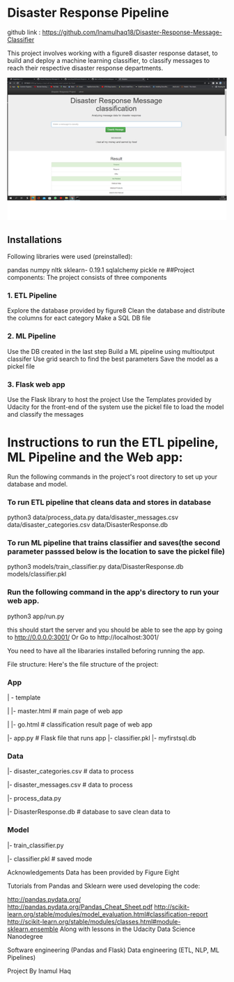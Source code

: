 # Disaster Response Pipeline

github link : https://github.com/Inamulhaq18/Disaster-Response-Message-Classifier

This project involves working with a figure8 disaster response dataset, to build and deploy a machine learning classifier, to classify messages to reach their respective disaster response departments.

![Screenshot](screen.png)

## Installations

Following libraries were used (preinstalled):

pandas
numpy
nltk
sklearn- 0.19.1
sqlalchemy
pickle
re
##Project components:
The project consists of three components

### 1. ETL Pipeline

Explore the database provided by figure8
Clean the database and distribute the columns for eact category
Make a SQL DB file

### 2. ML Pipeline

Use the DB created in the last step 
Build a ML pipeline using multioutput classifer
Use grid search to find the best parameters 
Save the model as a pickel file

### 3. Flask web app

Use the Flask library to host the project
Use the Templates provided by Udacity for the front-end of the system
use the pickel file to load the model and classify the messages 


# Instructions to run the ETL pipeline, ML Pipeline and the Web app:

Run the following commands in the project's root directory to set up your database and model.

### To run ETL pipeline that cleans data and stores in database 

python3 data/process_data.py data/disaster_messages.csv data/disaster_categories.csv data/DisasterResponse.db

### To run ML pipeline that trains classifier and saves(the second parameter passsed below is the location to save the pickel file)
python3 models/train_classifier.py data/DisasterResponse.db models/classifier.pkl

### Run the following command in the app's directory to run your web app. 
python3 app/run.py

this should start the server and you should be able to see the app by going to http://0.0.0.0:3001/ Or Go to http://localhost:3001/

You need to have all the libararies installed beforing running the app.

File structure:
Here's the file structure of the project:

### App

| - template

| |- master.html # main page of web app

| |- go.html # classification result page of web app

|- app.py # Flask file that runs app
|- classifier.pkl
|- myfirstsql.db


### Data

|- disaster_categories.csv # data to process

|- disaster_messages.csv # data to process

|- process_data.py

|- DisasterResponse.db # database to save clean data to

### Model

|- train_classifier.py

|- classifier.pkl # saved mode


Acknowledgements
Data has been provided by Figure Eight

Tutorials from Pandas and Sklearn were used developing the code:

http://pandas.pydata.org/
http://pandas.pydata.org/Pandas_Cheat_Sheet.pdf
http://scikit-learn.org/stable/modules/model_evaluation.html#classification-report
http://scikit-learn.org/stable/modules/classes.html#module-sklearn.ensemble
Along with lessons in the Udacity Data Science Nanodegree

Software engineering (Pandas and Flask)
Data engineering (ETL, NLP, ML Pipelines)

Project By Inamul Haq
